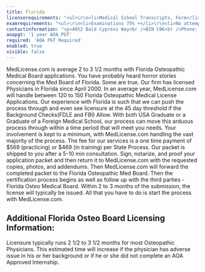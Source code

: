 ```yaml
---
title: Florida
licenserequirements: "<ul>\r\n<li>Medical School Transcripts, Form</li>\r\n<li>Internship/Residency/Fellowship Form</li>\r\n<li>Current Privileges</li>\r\n<li>The DataBank Report</li>\r\n<li>All State Medical Licenses (past/present)</li>\r\n<li>All National Examination Scores (USMLE/FLEX/NBME)</li>\r\n<li>FSMB Board Action Report</li>\r\n<li>AOA Profile</li>\r\n<li>FBI Background Check</li>\r\n</ul>"
examrequirements: "<ul>\r\n<li>Examinations 75% +</li>\r\n<li>No attempt limit - NBOME</li>\r\n<li>No year limit - NBOME</li>\r\n<li>Required AOA Internship</li>\r\n<li>No SPEX Exam Requirement</li>\r\n<li>Florida does not accept the Puerto Rico Licensure Exam</li>\r\n</ul>"
contactinformation: "<p>4052 Bald Cypress Way<br />BIN C06<br />Phone: (850) 245-4161<br />Fax: (850) 921-6184</p>\r\n<p><a href=\"http://floridasosteopathicmedicine.gov/\">www.floridasosteopathicmedicine.gov </a></p>"
aoapgt: '1 year AOA PGT'
required: 'AOA PGT Required'
enabled: true
visible: false
---
```


<p>MedLicense.com is average 2 to 3 1/2 months with Florida Osteopathic Medical Board applications. You have probably heard horror stories concerning the Med Board of Florida. Some are true. Our firm has licensed Physicians in Florida since April 2000. In an average year, MedLicense.com will handle between 120 to 150 Florida Osteopathic Medical License Applications. Our experience with Florida is such that we can push the process through and even see licensure at the 45 day threshold if the Background Checks(FDLE and FBI) Allow. With both USA Graduate or a Graduate of a Foreign Medical School, our process can move this arduous process through within a time period that will meet you needs. Your involvement is kept to a minimum, with MedLicense.com handling the vast majority of the process. The fee for our services is a one time payment of $569 (practicing) or $469 (in training) per State Process. Our packet is shipped to you after a 5-10 min consultation. Sign, notarize, and proof your application packet and then return it to MedLicense.com with the requested copies, photos, and addendums. Then MedLicense.com will forward the completed packet to the Florida Osteopathic Med Board. Then the vertification process begins as well as follow up with the third parties - Florida Osteo Medical Board. Within 2 to 3 months of the submission, the license will typically be issued. All that you have to do is start the process with MedLicense.com.</p>
<h2 id="mcetoc_1cec2t2f60">Additional Florida Osteo Board Licensing Information:</h2>
<p>Licensure typically runs 2 1/2 to 3 1/2 months for most Osteopathic Physicians. This estimated time will increase if the physician has adverse issue in his or her background or if he or she did not complete an AOA Approved Internship.</p>